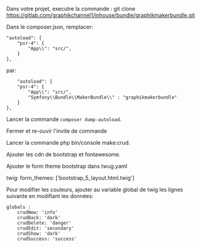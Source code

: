Dans votre projet, executre la commande : git clone https://gitlab.com/graphikchannel1/inhouse/bundle/graphikmakerbundle.git

Dans le composer.json, remplacer:

    "autoload": {
        "psr-4": {
            "App\\": "src/",
        }
    },

par:

        "autoload": {
        "psr-4": {
            "App\\": "src/",
            "Symfony\\Bundle\\MakerBundle\\" : "graphikmakerbundle"
        }
    },


Lancer la commande `composer dump-autoload`.

Fermer et re-ouvir l'invite de commande

Lancer la commande php bin/console make:crud.

Ajouter les cdn de bootstrap et fontawesome.

Ajouter le form theme bootstrap dans twug.yaml

twig:
    form_themes: ['bootstrap_5_layout.html.twig']

Pour modifier les couleurs, ajouter au variable global de twig les lignes suivante en modifiant les données:

    globals :
        crudNew: 'info'
        crudBack: 'dark'
        crudDelete: 'danger'
        crudEdit: 'secondary'
        crudShow: 'dark'
        crudSuccess: 'success'
